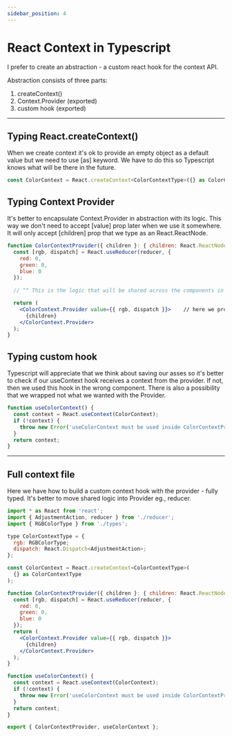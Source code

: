 ```yaml
---
sidebar_position: 4
---
```


# React Context in Typescript
I prefer to create an abstraction - a custom react hook for the context API.

Abstraction consists of three parts:
1. createContext()
2. Context.Provider (exported)
3. custom hook (exported)
---
## Typing React.createContext()
When we create context it's ok to provide an empty object as a default value but we need to use [as] keyword. We have to do this so Typescript knows what will be there in the future.
```jsx
const ColorContext = React.createContext<ColorContextType>({} as ColorContextType);
```

## Typing Context Provider
It's better to encapsulate Context.Provider in abstraction with its logic. This way we don't need to accept [value] prop later when we use it somewhere. It will only accept [children] prop that we type as an React.ReactNode.
```jsx
function ColorContextProvider({ children }: { children: React.ReactNode }) {
  const [rgb, dispatch] = React.useReducer(reducer, {
    red: 0,
    green: 0,
    blue: 0
  });
  
  // ^^ This is the logic that will be shared across the components in the tree^^

  return (
    <ColorContext.Provider value={{ rgb, dispatch }}>    // here we provide [value] from the internal logic
      {children}
    </ColorContext.Provider>
  );
}
```

## Typing custom hook
Typescript will appreciate that we think about saving our asses so it's better to check if our useContext hook receives a context from the provider. If not, then we used this hook in the wrong component. There is also a possibility that we wrapped not what we wanted with the Provider.

```jsx
function useColorContext() {
  const context = React.useContext(ColorContext);
  if (!context) {
    throw new Error('useColorContext must be used inside ColorContextProvider');
  }
  return context;
}
```

---
## Full context file

Here we have how to build a custom context hook with the provider - fully typed.
It's better to move shared logic into Provider eg., reducer.



```jsx
import * as React from 'react';
import { AdjustmentAction, reducer } from './reducer';
import { RGBColorType } from './types';

type ColorContextType = {
  rgb: RGBColorType;
  dispatch: React.Dispatch<AdjustmentAction>;
};

const ColorContext = React.createContext<ColorContextType>(
  {} as ColorContextType
);

function ColorContextProvider({ children }: { children: React.ReactNode }) {
  const [rgb, dispatch] = React.useReducer(reducer, {
    red: 0,
    green: 0,
    blue: 0
  });
  return (
    <ColorContext.Provider value={{ rgb, dispatch }}>
      {children}
    </ColorContext.Provider>
  );
}

function useColorContext() {
  const context = React.useContext(ColorContext);
  if (!context) {
    throw new Error('useColorContext must be used inside ColorContextProvider');
  }
  return context;
}

export { ColorContextProvider, useColorContext };
```